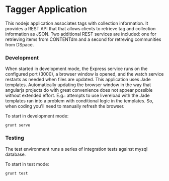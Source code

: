 # Tagger Application

This nodejs application associates tags with collection information.  It provides a REST API that that allows clients to retrieve tag and collection information as JSON.
Two additional REST services are included: one for retrieving items from CONTENTdm and a second for retreving communities from DSpace.

### Development

When started in development mode, the Express service runs on the configured port (3000), a browser window is opened, and the watch service restarts as needed when files are updated.  This
application uses Jade templates. Automatically updating the browser window in the way that angularjs projects do with great convenience does not appear possible without extended effort.
E.g.: attempts to use livereload with the Jade templates ran into a problem with conditional logic in the templates.  So, when coding you'll need to manually refresh the browser.

To start in development mode:

`grunt serve`

### Testing

The test environment runs a series of integration tests against mysql database.

To start in test mode:

`grunt test`